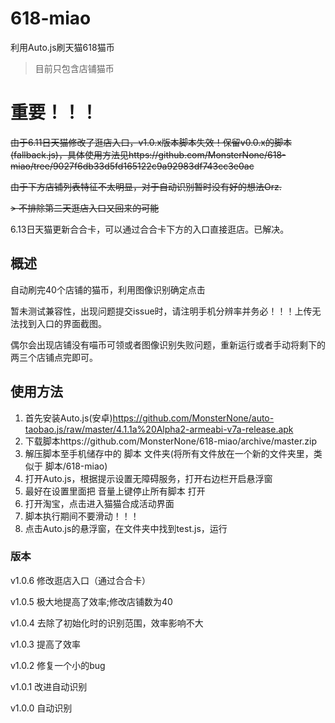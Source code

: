 # 618-miao
利用Auto.js刷天猫618猫币
> 目前只包含店铺猫币

# 重要！！！

~~由于6.11日天猫修改了逛店入口，v1.0.x版本脚本失效！保留v0.0.x的脚本(fallback.js)，具体使用方法见https://github.com/MonsterNone/618-miao/tree/9027f6db33d5fd165122c9a92983df743cc3e0ac~~

~~由于下方店铺列表特征不太明显，对于自动识别暂时没有好的想法Orz.~~

~~> 不排除第二天逛店入口又回来的可能~~

6.13日天猫更新合合卡，可以通过合合卡下方的入口直接逛店。已解决。

## 概述
自动刷完40个店铺的猫币，利用图像识别确定点击

暂未测试兼容性，出现问题提交issue时，请注明手机分辨率并务必！！！上传无法找到入口的界面截图。

偶尔会出现店铺没有喵币可领或者图像识别失败问题，重新运行或者手动将剩下的两三个店铺点完即可。

## 使用方法
1. 首先安装Auto.js(安卓)https://github.com/MonsterNone/auto-taobao.js/raw/master/4.1.1a%20Alpha2-armeabi-v7a-release.apk
2. 下载脚本https://github.com/MonsterNone/618-miao/archive/master.zip
3. 解压脚本至手机储存中的 脚本 文件夹(将所有文件放在一个新的文件夹里，类似于 脚本/618-miao)
4. 打开Auto.js，根据提示设置无障碍服务，打开右边栏开启悬浮窗
5. 最好在设置里面把 音量上键停止所有脚本 打开
6. 打开淘宝，点击进入猫猫合成活动界面
7. 脚本执行期间不要滑动！！！
8. 点击Auto.js的悬浮窗，在文件夹中找到test.js，运行

### 版本
v1.0.6 修改逛店入口（通过合合卡）

v1.0.5 极大地提高了效率;修改店铺数为40

v1.0.4 去除了初始化时的识别范围，效率影响不大

v1.0.3 提高了效率

v1.0.2 修复一个小的bug

v1.0.1 改进自动识别

v1.0.0 自动识别
